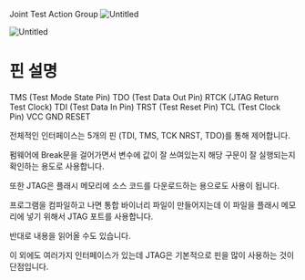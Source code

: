 Joint Test Action Group
![Untitled](https://s3-us-west-2.amazonaws.com/secure.notion-static.com/24205050-b00a-433c-8aff-f6b2e5d46241/Untitled.png)

![Untitled](https://s3-us-west-2.amazonaws.com/secure.notion-static.com/c58d7910-138c-45fc-8ad9-7223bc547d1a/Untitled.png)

# 핀 설명
TMS (Test Mode State Pin)
TDO (Test Data Out Pin)
RTCK (JTAG Return Test Clock)
TDI (Test Data In Pin)
TRST (Test Reset Pin)
TCL (Test Clock Pin)
VCC
GND
RESET

전체적인 인터페이스는 5개의 핀 (TDI, TMS, TCK NRST, TDO)를 통해 제어합니다.

펌웨어에 Break문을 걸어가면서 변수에 값이 잘 쓰여있는지 해당 구문이 잘 실행되는지 확인하는 용도로 사용합니다.

또한 JTAG은 플래시 메모리에 소스 코드를 다운로드하는 용으로도 사용이 됩니다.

프로그램을 컴파일하고 나면 통합 바이너리 파일이 만들어지는데 이 파일을 플래시 메모리에 넣기 위해서 JTAG 포트를 사용합니다.

반대로 내용을 읽어올 수도 있습니다.

이 외에도 여러가지 인터페이스가 있는데 JTAG은 기본적으로 핀을 많이 사용하는 것이 단점입니다.